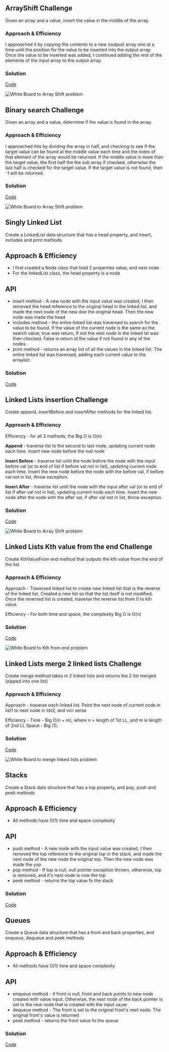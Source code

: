 ## ArrayShift Challenge

Given an array and a value, insert the value in the middle of the array. 

### Approach & Efficiency
I approached it by copying the contents to a new (output) array one at a time until the position for the value to be inserted into the output array. Once the value to be inserted was added, I continued adding the rest of the elements of the input array to the output array.

### Solution
[Code](../src/main/java/java401codechallenges/ArrayShift.java)

![White Board to Array Shift problem](./assets/insert_shift_array.jpg)

## Binary search Challenge

Given an array and a value, determine if the value is found in the array. 

### Approach & Efficiency
I approached this by dividing the array in half, and checking to see if the target value can be found at the middle value each time and the index of that element of the array would be returned. If the middle value is more than the target value, the first half the the sub array if checked, otherwise the last half is checked for the target value. If the target value is not found, then -1 will be returned.

### Solution
[Code](../src/main/java/java401codechallenges/BinarySearch.java)

![White Board to Array Shift problem](./assets/binary_search.jpg)

## Singly Linked List
Create a LinkedList data structure that has a head property, and insert, includes and print methods

## Approach & Efficiency
- I first created a Node class that hold 2 properties value, and next node
- For the linkedList class, the head property is a node


## API
<!-- Description of each method publicly available to your Linked List -->
- insert method - A new node with the input value was created, I then removed the head reference to the original head in the linked list, and made the next node of the new doe the original head. Then the new node was made the head
- includes method - the entire linked list was traversed to search for the value to be found. If the value of the current node is the same as the search value, true was return, If not the next node in the linked lst was then checked. False is return id the value if not found in any of the nodes
- print method -  returns an array list of all the values in the linked list. The entire linked list was traversed, adding each current value to the arraylist.
### Solution
[Code](https://github.com/tgreenidge/data-structures-and-algorithms/blob/master/java401codechallenges/src/main/java/java401codechallenges/LinkedList.java)

## Linked Lists insertion Challenge

Create append, insertBefore and insertAfter methods for the linked list. 

### Approach & Efficiency
Efficiency -  for all 3 methods, the Big O is O(n)

**Append** - traverse list to the second to last node, updating current node each time. Insert new node before the null node

**Insert Before** - traverse list until the node before the node with the input before val (or to end of list if before val not in list), updating current node each time. Insert the new node before the node with the before val, if before val not in list, throw exception.

**Insert After** - traverse list until the node with the input after val (or to end of list if after val not in list), updating current node each time. Insert the new node after the node with the after val, if after val not in list, throw exception.

### Solution
[Code](https://github.com/tgreenidge/data-structures-and-algorithms/blob/master/java401codechallenges/src/main/java/java401codechallenges/LinkedList.java)

![White Board to Array Shift problem](./assets/ll_insertions.JPG)

## Linked Lists Kth value from the end Challenge

Create KthValueFrom end method that outputs the kth value from the end of the list

### Approach & Efficiency
Approach - Traversed linked list to create new linked list that is the reverse of the linked list. Created a new list so that the list itself is not modified. Once the reversed list is created, traverse the reverse list from 0 to kth value. 

Efficiency -  For both time and space, the complextiy Big O is O(n)


### Solution
[Code](https://github.com/tgreenidge/data-structures-and-algorithms/blob/master/java401codechallenges/src/main/java/java401codechallenges/LinkedList.java)

![White Board to Kth from end problem](./assets/ll_kth_from_end.JPG)

## Linked Lists merge 2 linked lists Challenge

Create merge method takes in 2 linked lists and returns the 2 list merged (zipped into one list)

### Approach & Efficiency
Approach - traverse each linked list. Point the next node of current node in list1 to next node in list2, and vici versa

Efficiency -  Time -  Big O(n + m), where n = length of 1st LL, and m is length of 2nd LL
              Space - Big (1);

### Solution
[Code](https://github.com/tgreenidge/data-structures-and-algorithms/blob/master/java401codechallenges/src/main/java/java401codechallenges/LinkedList.java)

![White Board to merge linked lists problem](./assets/ll_merge.jpg)

## Stacks
Create a Stack data structure that has a top property, and pop, push and peek methods

## Approach & Efficiency
- All methods have O(1) time and space complexity


## API
- push method - A new node with the input value was created, I then removed the top reference to the original top in the stack, and made the next node of the new node the original top. Then the new node was made the yop
- pop method - If top is null, null pointer exception thrown, otherwise, top is removed, and it's next node is now the top
- peek method -  returns the top value fo the stack
### Solution
[Code](https://github.com/tgreenidge/data-structures-and-algorithms/blob/master/java401codechallenges/src/main/java/java401codechallenges/Stack.java)

## Queues
Create a Queue data structure that has a front and back properties, and enqueue, dequeue and peek methods

## Approach & Efficiency
- All methods have O(1) time and space complexity



## API
- enqueue method - if front is null, front and back points to new node created with value input. Otherwise, the next node of the back pointer is set to the new node that is created with the input va;ue
- dequeue method - The front is set to the original front's next node. The original front's value is returned
- peek method -  returns the front value fo the queue
### Solution
[Code](https://github.com/tgreenidge/data-structures-and-algorithms/blob/master/java401codechallenges/src/main/java/java401codechallenges/Queue.java)
